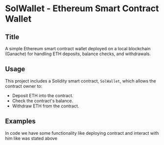 # SolWallet - Ethereum Smart Contract Wallet

## Title

A simple Ethereum smart contract wallet deployed on a local blockchain (Ganache) for handling ETH deposits, balance checks, and withdrawals.

## Usage

This project includes a Solidity smart contract, `SolWallet`, which allows the contract owner to:
- Deposit ETH into the contract.
- Check the contract's balance.
- Withdraw ETH from the contract.

## Examples

In code we have some functionality like deploying contract and interact with him like was stated above

